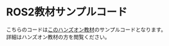 # ROS2教材サンプルコード

こちらのコードは[このハンズオン教材](https://ouxt-polaris.github.io/ros_handson/)のサンプルコードとなります。  
詳細はハンズオン教材の方を閲覧ください。
